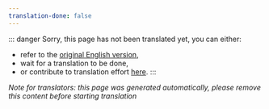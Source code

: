 ```yaml
---
translation-done: false
---
```

::: danger
Sorry, this page has not been translated yet, you can either:
- refer to the [original English version](<..\..\..\de\mapping\glossary.md>),
- wait for a translation to be done,
- or contribute to translation effort [here](https://github.com/bsmg/wiki).
:::

_Note for translators: this page was generated automatically, please remove this content before starting translation_

